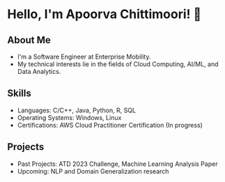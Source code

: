 # Hello, I'm Apoorva Chittimoori! 👋

## About Me
- I'm a Software Engineer at Enterprise Mobility.
- My technical interests lie in the fields of Cloud Computing, AI/ML, and Data Analytics. 

## Skills
- Languages: C/C++, Java, Python, R, SQL
- Operating Systems: Windows, Linux
- Certifications: AWS Cloud Practitioner Certification (In progress)

## Projects
- Past Projects: ATD 2023 Challenge, Machine Learning Analysis Paper
- Upcoming: NLP and Domain Generalization research



